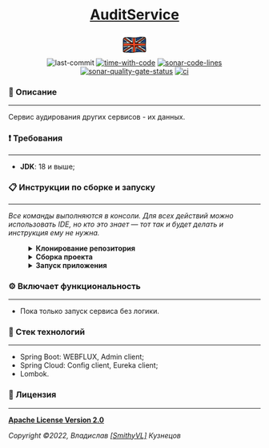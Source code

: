 <!--suppress HtmlDeprecatedAttribute -->
<div align="center">
    <h1>
        <a href="https://hogwartsschoolofmagic.github.io/AuditService/">AuditService</a>
    </h1>
</div>

<div align="center">
    <a href="https://github.com/HogwartsSchoolOfMagic/AuditService/blob/master/docs/translations/README_EN.md">
        <img alt="english-version" src="https://raw.githubusercontent.com/HogwartsSchoolOfMagic/AuditService/master/assets/languages/english.png"/>
    </a>
</div>

<div align="center">
    <img src="https://img.shields.io/github/last-commit/HogwartsSchoolOfMagic/AuditService" height="25" alt="last-commit" />
    <a href="https://wakatime.com/@SmithyVL"><img src="https://wakatime.com/badge/github/HogwartsSchoolOfMagic/AuditService.svg" height="25" alt="time-with-code" /></a>
    <a href="https://sonarcloud.io/code?id=HogwartsSchoolOfMagic_AuditService"><img src="https://sonarcloud.io/api/project_badges/measure?project=HogwartsSchoolOfMagic_AuditService&metric=ncloc" height="25" alt="sonar-code-lines" /></a>
    <a href="https://sonarcloud.io/summary/new_code?id=HogwartsSchoolOfMagic_AuditService"><img src="https://sonarcloud.io/api/project_badges/measure?project=HogwartsSchoolOfMagic_AuditService&metric=alert_status" height="25" alt="sonar-quality-gate-status" /></a>
    <a href="https://github.com/HogwartsSchoolOfMagic/AuditService/actions/workflows/ci.yml"><img src="https://github.com/HogwartsSchoolOfMagic/AuditService/actions/workflows/ci.yml/badge.svg" height="25" alt="ci" /></a>
</div>

### 📖 Описание

___

Сервис аудирования других сервисов - их данных.

### ❗ Требования

___

* **JDK**: 18 и выше;

### 📋 Инструкции по сборке и запуску

___

*Все команды выполняются в консоли. Для всех действий можно использовать IDE, но кто это знает — тот так и будет делать
и инструкция ему не нужна.*

<details style="margin-left: 40px">
   <summary><b>Клонирование репозитория</b></summary>
   <ol>
      <li>Создаем папку: <code>mkdir GitProjects</code> (имя папки может быть любым, но вам нужно будет продолжать 
использовать только его);</li>
      <li>Переходим в папку: <code>cd GitProjects</code>;</li>
      <li>Клонируем репозиторий: <code>git clone https://github.com/HogwartsSchoolOfMagic/AuditService.git</code>;</li>
      <li>Переходим в созданную папку: <code>cd AuditService</code>.</li>
      <li>Выполнено.</li>
   </ol>
</details>

<details style="margin-left: 40px">	
   <summary><b>Сборка проекта</b></summary>
   <p>Внутри папки: <code>AuditService</code>, нужно выполнить команду: <code>mvn clean install</code>.</p>
</details>

<details style="margin-left: 40px">	
   <summary><b>Запуск приложения</b></summary>

   <p>После сборки приложения выполните команду: <code>mvn spring-boot:run</code>. <b>Стандартный порт: 9001</b>.</p>
</details>

### ⚙ Включает функциональность

___

- Пока только запуск сервиса без логики.

### 🔨 Стек технологий

___

- Spring Boot: WEBFLUX, Admin client;
- Spring Cloud: Config client, Eureka client;
- Lombok.

### 🎫 Лицензия

___

**[Apache License Version 2.0](https://github.com/HogwartsSchoolOfMagic/AuditService/blob/master/LICENSE)**

_Copyright ©2022, Владислав [[SmithyVL]](https://github.com/SmithyVL) Кузнецов_